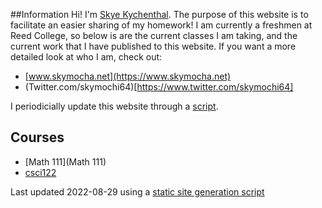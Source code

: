 ##Information
Hi! I'm [Skye Kychenthal](https://www.skymocha.net). The purpose of this website is to facilitate an easier sharing of my homework! I am currently a freshmen at Reed College, so below is are the current classes I am taking, and the current work that I have published to this website. If you want a more detailed look at who I am, check out:

* [www.skymocha.net](https://www.skymocha.net)
* (Twitter.com/skymochi64)[https://www.twitter.com/skymochi64]

I periodicially update this website through a [script](https://github.com/SkyMocha/skymocha.github.io/blob/main/update.py).

## Courses

* [Math 111](Math 111) 
* [csci122](csci122) 


Last updated 2022-08-29 using a [static site generation script](https://github.com/SkyMocha/skymocha.github.io/blob/main/update.py)
